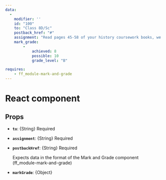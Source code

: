 ```yaml
---
data:
  -
    modifier: ''
    id: "100"
    to: "Class 8D/Sc"
    postback_href: "#"
    assignment: "Read pages 45-58 of your history coursework books, we'll discuss in class."
    mark_grade:
        - 
            achieved: 8
            possible: 10
            grade_level: "B"

requires: 
    - ff_module-mark-and-grade
---
```


# React component

<div data-ff_module-task-mark=""></div>

## Props

- **`to`**: {String} Required
- **`assignment`**: {String} Required
- **`postbackHref`**: {String} Required

    Expects data in the format of the Mark and Grade component (ff_module-mark-and-grade)
- **`markGrade`**: {Object}
